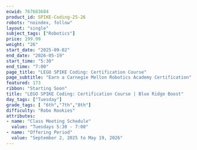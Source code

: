 ```yaml
---
ecwid: 767683684
product_id: SPIKE-Coding-25-26
robots: "noindex, follow"
layout: "single"
subject_tags: ["Robotics"]
price: 199.99
weight: "26"
start_date: "2025-09-02"
end_date: "2026-05-19"
start_time: "5:30"
end_time: "7:00"
page_title: "LEGO SPIKE Coding: Certification Course"
page_subtitle: "Earn a Carnegie Mellon Robotics Academy Certification"
featured: 173
ribbon: "Starting Soon"
title: "LEGO SPIKE Coding: Certification Course | Blue Ridge Boost"
day_tags: ["Tuesday"]
grade_tags: [ "6th","7th","8th"]
difficulty: "Robo Rookies"
attributes:
- name: "Class Meeting Schedule"
  value: "Tuesdays 5:30 - 7:00"
- name: "Offering Period"
  value: "September 2, 2025 to May 19, 2026"
---
```

